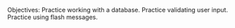Objectives:
Practice working with a database.
Practice validating user input.
Practice using flash messages.
